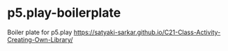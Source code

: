 # p5.play-boilerplate
Boiler plate for p5.play
https://satyaki-sarkar.github.io/C21-Class-Activity-Creating-Own-Library/
